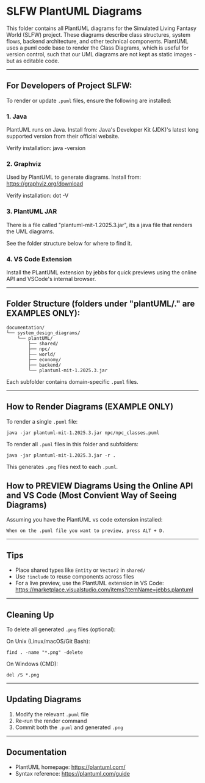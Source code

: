 # SLFW PlantUML Diagrams

This folder contains all PlantUML diagrams for the Simulated Living Fantasy World (SLFW) project. These diagrams describe class structures, system flows, backend architecture, and other technical components. PlantUML uses a puml code base to render the Class Diagrams, which is useful for version control, such that our UML diagrams are not kept as static images - but as editable code.

---

## For Developers of Project SLFW:

To render or update `.puml` files, ensure the following are installed:

### 1. Java

PlantUML runs on Java. Install from: Java's Developer Kit (JDK)'s latest long supported version from their official website.

Verify installation:
java -version

### 2. Graphviz

Used by PlantUML to generate diagrams. Install from: https://graphviz.org/download

Verify installation:
dot -V

### 3. PlantUML JAR

There is a file called "plantuml-mit-1.2025.3.jar", its a java file that renders the UML diagrams.

See the folder structure below for where to find it.

### 4. VS Code Extension

Install the PLantUML extension by jebbs for quick previews using the online API and VSCode's internal browser.

---

## Folder Structure (folders under "plantUML/." are EXAMPLES ONLY):

    documentation/
    └── system_design_diagrams/
        └── plantUML/
            ├── shared/
            ├── npc/
            ├── world/
            ├── economy/
            ├── backend/
            └── plantuml-mit-1.2025.3.jar

Each subfolder contains domain-specific `.puml` files.

---

## How to Render Diagrams (EXAMPLE ONLY)

To render a single `.puml` file:

    java -jar plantuml-mit-1.2025.3.jar npc/npc_classes.puml

To render all `.puml` files in this folder and subfolders:

    java -jar plantuml-mit-1.2025.3.jar -r .

This generates `.png` files next to each `.puml`.

## How to PREVIEW Diagrams Using the Online API and VS Code (Most Convient Way of Seeing Diagrams)

Assuming you have the PlantUML vs code extension installed:

    When on the .puml file you want to preview, press ALT + D.

---

## Tips

- Place shared types like `Entity` or `Vector2` in `shared/`
- Use `!include` to reuse components across files
- For a live preview, use the PlantUML extension in VS Code:
  https://marketplace.visualstudio.com/items?itemName=jebbs.plantuml

---

## Cleaning Up

To delete all generated `.png` files (optional):

On Unix (Linux/macOS/Git Bash):

    find . -name "*.png" -delete

On Windows (CMD):

    del /S *.png

---

## Updating Diagrams

1. Modify the relevant `.puml` file
2. Re-run the render command
3. Commit both the `.puml` and generated `.png`

---

## Documentation

- PlantUML homepage: https://plantuml.com/
- Syntax reference: https://plantuml.com/guide
